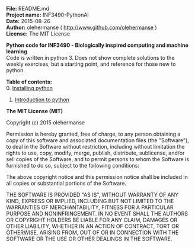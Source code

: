 **File:** README.md<br>
**Project name:** INF3490-PythonAI<br>
**Date:** 2015-08-26<br>
**Author:** olehermanse ( http://www.github.com/olehermanse )<br>
**License:** The MIT License<br>

**Python code for INF3490 - Biologically inspired computing and machine learning**<br>
Code is written in python 3. Does not show complete solutions to the weekly
exercises, but a starting point, and reference for those new to python.<br>

**Table of contents:**<br>
0. [Installing python](./00_setup)<br>
1. [Introduction to python](./01_intro)<br>

**The MIT License (MIT)**

Copyright (c) 2015 olehermanse<br>

Permission is hereby granted, free of charge, to any person obtaining a copy
of this software and associated documentation files (the "Software"), to deal
in the Software without restriction, including without limitation the rights
to use, copy, modify, merge, publish, distribute, sublicense, and/or sell
copies of the Software, and to permit persons to whom the Software is
furnished to do so, subject to the following conditions:<br>

The above copyright notice and this permission notice shall be included in
all copies or substantial portions of the Software.<br>

THE SOFTWARE IS PROVIDED "AS IS", WITHOUT WARRANTY OF ANY KIND, EXPRESS OR
IMPLIED, INCLUDING BUT NOT LIMITED TO THE WARRANTIES OF MERCHANTABILITY,
FITNESS FOR A PARTICULAR PURPOSE AND NONINFRINGEMENT. IN NO EVENT SHALL THE
AUTHORS OR COPYRIGHT HOLDERS BE LIABLE FOR ANY CLAIM, DAMAGES OR OTHER
LIABILITY, WHETHER IN AN ACTION OF CONTRACT, TORT OR OTHERWISE, ARISING FROM,
OUT OF OR IN CONNECTION WITH THE SOFTWARE OR THE USE OR OTHER DEALINGS IN
THE SOFTWARE.<br>
<br>
